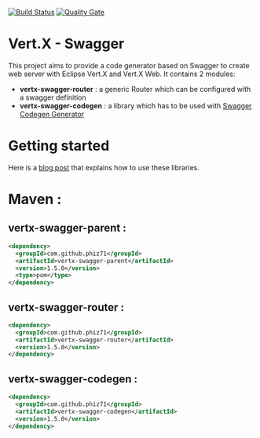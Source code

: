 [![Build Status](https://travis-ci.org/phiz71/vertx-swagger.svg?branch=master)](https://travis-ci.org/phiz71/vertx-swagger)
[![Quality Gate](https://sonarcloud.io/api/badges/gate?key=com.github.phiz71:vertx-swagger-parent)](https://sonarcloud.io/api/badges/gate?key=com.github.phiz71:vertx-swagger-parent)

# Vert.X - Swagger
This project aims to provide a code generator based on Swagger to create web server with Eclipse Vert.X and Vert.X Web.
It contains 2 modules:
 - **vertx-swagger-router** : a generic Router which can be configured with a swagger definition
 - **vertx-swagger-codegen** : a library which has to be used with [Swagger Codegen Generator](https://github.com/swagger-api/swagger-codegen#swagger-code-generator)
  
# Getting started 
Here is a [blog post](http://vertx.io/blog/presentation-of-the-vert-x-swagger-project) that explains how to use these libraries.
  
# Maven :
## vertx-swagger-parent :
```XML
<dependency>
  <groupId>com.github.phiz71</groupId>
  <artifactId>vertx-swagger-parent</artifactId>
  <version>1.5.0</version>
  <type>pom</type>
</dependency>
```

## vertx-swagger-router :
```XML
<dependency>
  <groupId>com.github.phiz71</groupId>
  <artifactId>vertx-swagger-router</artifactId>
  <version>1.5.0</version>
</dependency>
```

## vertx-swagger-codegen :
```XML
<dependency>
  <groupId>com.github.phiz71</groupId>
  <artifactId>vertx-swagger-codegen</artifactId>
  <version>1.5.0</version>
</dependency>
```
